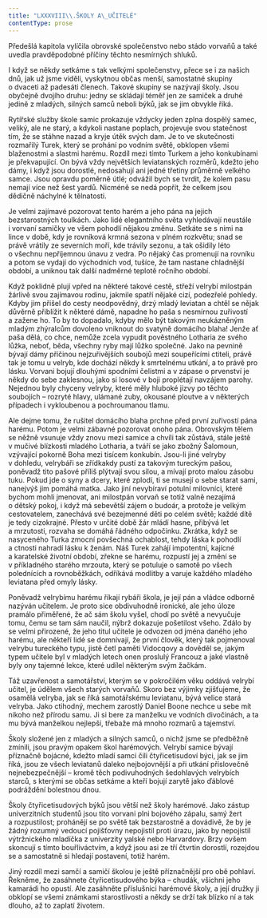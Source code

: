 ```yaml
---
title: "LXXXVIII\\.ŠKOLY A\_UČITELÉ"
contentType: prose
---
```


Předešlá kapitola vylíčila obrovské společenstvo nebo stádo vorvaňů a také uvedla pravděpodobné příčiny těchto nesmírných shluků.

I když se někdy setkáme s tak velkými společenstvy, přece se i za našich dnů, jak už jsme viděli, vyskytnou občas menší, samostatné skupiny o dvaceti až padesáti členech. Takové skupiny se nazývají školy. Jsou obyčejně dvojího druhu: jedny se skládají téměř jen ze samiček a druhé jedině z mladých, silných samců neboli býků, jak se jim obvykle říká.

Rytířské služby škole samic prokazuje vždycky jeden zplna dospělý samec, veliký, ale ne starý, a kdykoli nastane poplach, projevuje svou statečnost tím, že se stáhne nazad a kryje útěk svých dam. Je to ve skutečnosti rozmařilý Turek, který se prohání po vodním světě, obklopen všemi blaženostmi a slastmi harému. Rozdíl mezi tímto Turkem a jeho konkubínami je překvapující. On bývá vždy největších leviatanských rozměrů, kdežto jeho dámy, i když jsou dorostlé, nedosahují ani jedné třetiny průměrně velkého samce. Jsou opravdu poměrně útlé; odvážil bych se tvrdit, že kolem pasu nemají více než šest yardů. Nicméně se nedá popřít, že celkem jsou dědičně náchylné k tělnatosti.

Je velmi zajímavé pozorovat tento harém a jeho pána na jejich bezstarostných toulkách. Jako lidé elegantního světa vyhledávají neustále i vorvaní samičky ve všem pohodlí nějakou změnu. Setkáte se s nimi na lince v době, kdy je rovníková krmná sezona v plném rozkvětu; snad se právě vrátily ze severních moří, kde trávily sezonu, a tak ošidily léto o všechnu nepříjemnou únavu z vedra. Po nějaký čas promenují na rovníku a potom se vydají do východních vod, tušíce, že tam nastane chladnější období, a uniknou tak další nadměrné teplotě ročního období.

Když poklidně plují vpřed na některé takové cestě, střeží velrybí milostpán žárlivě svou zajímavou rodinu, jakmile spatří nějaké cizí, podezřelé pohledy. Kdyby jim přišel do cesty neodpovědný, drzý mladý leviatan a chtěl se nějak důvěrně přiblížit k některé dámě, napadne ho paša s nesmírnou zuřivostí a zažene ho. To by to dopadalo, kdyby mělo být takovým neukázněným mladým zhýralcům dovoleno vniknout do svatyně domácího blaha! Jenže ať paša dělá, co chce, nemůže zcela vypudit pověstného Lotharia ze svého lůžka, neboť, běda, všechny ryby mají lůžko společné. Jako na pevnině bývají dámy příčinou nejzuřivějších soubojů mezi soupeřícími ctiteli, právě tak je tomu u velryb, kde dochází někdy k smrtelnému utkání, a to právě pro lásku. Vorvani bojují dlouhými spodními čelistmi a v zápase o prvenství je někdy do sebe zaklesnou, jako si losové v boji proplétají navzájem parohy. Nejednou byly chyceny velryby, které měly hluboké jizvy po těchto soubojích – rozryté hlavy, ulámané zuby, okousané ploutve a v některých případech i vykloubenou a pochroumanou tlamu.

Ale dejme tomu, že rušitel domácího blaha prchne před první zuřivostí pána harému. Potom je velmi zábavné pozorovat onoho pána. Obrovským tělem se něžně vsunuje vždy znovu mezi samice a chvíli tak zůstává, stále ještě v mučivé blízkosti mladého Lotharia, a tváří se jako zbožný Šalomoun, vzývající pokorně Boha mezi tisícem konkubín. Jsou-li jiné velryby v dohledu, velrybáři se zřídkakdy pustí za takovým tureckým pašou, poněvadž tito pašové příliš plýtvají svou silou, a mívají proto malou zásobu tuku. Pokud jde o syny a dcery, které zplodí, ti se musejí o sebe starat sami, nanejvýš jim pomáhá matka. Jako jiní nevybíraví potulní milovníci, které bychom mohli jmenovat, ani milostpán vorvaň se totiž valně nezajímá o dětský pokoj, i když má sebevětší zájem o budoár, a protože je velkým cestovatelem, zanechává své bezejmenné děti po celém světě; každé dítě je tedy cizokrajné. Přesto v určité době žár mládí hasne, přibývá let a mrzutosti, rozvaha se domáhá řádného odpočinku. Zkrátka, když se nasyceného Turka zmocní povšechná ochablost, tehdy láska k pohodlí a ctnosti nahradí lásku k ženám. Náš Turek zahájí impotentní, kajícné a karatelské životní období, zřekne se harému, rozpustí jej a změní se v příkladného starého mrzouta, který se potuluje o samotě po všech polednících a rovnoběžkách, odříkává modlitby a varuje každého mladého leviatana před omyly lásky.

Poněvadž velrybímu harému říkají rybáři škola, je její pán a vládce odborně nazýván učitelem. Je proto sice obdivuhodně ironické, ale jeho úloze pramálo přiměřené, že ač sám školu vyšel, chodí po světě a nevyučuje tomu, čemu se tam sám naučil, nýbrž dokazuje pošetilost všeho. Zdálo by se velmi přirozené, že jeho titul učitele je odvozen od jména daného jeho harému, ale někteří lidé se domnívají, že první člověk, který tak pojmenoval velrybu tureckého typu, jistě četl paměti Vidocqovy a dověděl se, jakým typem učitele byl v mladých letech onen proslulý Francouz a jaké vlastně byly ony tajemné lekce, které udílel některým svým žačkám.

Táž uzavřenost a samotářství, kterým se v pokročilém věku oddává velrybí učitel, je údělem všech starých vorvaňů. Skoro bez výjimky zjišťujeme, že osamělá velryba, jak se říká samotářskému leviatanu, bývá velice stará velryba. Jako ctihodný, mechem zarostlý Daniel Boone nechce u sebe mít nikoho než přírodu samu. Ji si bere za manželku ve vodních divočinách, a ta mu bývá manželkou nejlepší, třebaže má mnoho rozmarů a tajemství.

Školy složené jen z mladých a silných samců, o nichž jsme se předběžně zmínili, jsou pravým opakem škol harémových. Velrybí samice bývají příznačně bojácné, kdežto mladí samci čili čtyřicetisudoví býci, jak se jim říká, jsou ze všech leviatanů daleko nejbojovnější a při utkání příslovečně nejnebezpečnější – kromě těch podivuhodných šedohlavých velrybích starců, s kterými se občas setkáme a kteří bojují zarytě jako ďáblové podráždění bolestnou dnou.

Školy čtyřicetisudových býků jsou větší než školy harémové. Jako zástup univerzitních studentů jsou tito vorvani plni bojového zápalu, samý žert a rozpustilost; prohánějí se po světě tak bezstarostně a dovádivě, že by je žádný rozumný vedoucí pojišťovny nepojistil proti úrazu, jako by nepojistil výtržnického mladíčka z univerzity yalské nebo Harvardovy. Brzy ovšem skoncují s tímto bouřliváctvím, a když jsou asi ze tří čtvrtin dorostlí, rozejdou se a samostatně si hledají postavení, totiž harém.

Jiný rozdíl mezi samčí a samičí školou je ještě příznačnější pro obě pohlaví. Řekněme, že zasáhnete čtyřicetisudového býka – chudák, všichni jeho kamarádi ho opustí. Ale zasáhněte příslušnici harémové školy, a její družky ji obklopí se všemi známkami starostlivosti a někdy se drží tak blízko ní a tak dlouho, až to zaplatí životem.
